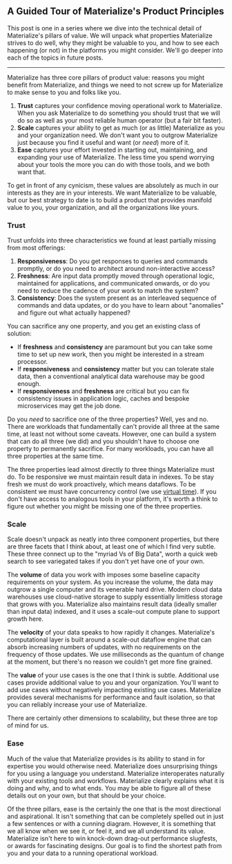## A Guided Tour of Materialize's Product Principles

This post is one in a series where we dive into the technical detail of Materialize's pillars of value.
We will unpack what properties Materialize strives to do well, why they might be valuable to you, and how to see each happening (or not) in the platforms you might consider.
We'll go deeper into each of the topics in future posts.

---

Materialize has three core pillars of product value: reasons you might benefit from Materialize, and things we need to not screw up for Materialize to make sense to you and folks like you.
1. **Trust** captures your confidence moving operational work to Materialize. When you ask Materialize to do something you should trust that we will do so as well as your most reliable human operator (but a fair bit faster).
2. **Scale** captures your ability to get as much (or as little) Materialize as you and your organization need. We don't want you to outgrow Materialize just because you find it useful and want (or *need*) more of it.
3. **Ease**  captures your effort invested in starting out, maintaining, and expanding your use of Materialize. The less time you spend worrying about your tools the more you can do with those tools, and we both want that.

To get in front of any cynicism, these values are absolutely as much in our interests as they are in your interests.
We want Materialize to be valuable, but our best strategy to date is to build a product that provides manifold value to you, your organization, and all the organizations like yours.

### Trust

Trust unfolds into three characteristics we found at least partially missing from most offerings:
1. **Responsiveness**: Do you get responses to queries and commands promptly, or do you need to architect around non-interactive access?
2. **Freshness**: Are input data promptly moved through operational logic, maintained for applications, and communicated onwards, or do you need to reduce the cadence of your work to match the system?
3. **Consistency**: Does the system present as an interleaved sequence of commands and data updates, or do you have to learn about "anomalies" and figure out what actually happened?

You can sacrifice any one property, and you get an existing class of solution:
* If **freshness** and **consistency** are paramount but you can take some time to set up new work, then you might be interested in a stream processor.
* If **responsiveness** and **consistency** matter but you can tolerate stale data, then a conventional analytical data warehouse may be good enough.
* If **responsiveness** and **freshness** are critical but you can fix consistency issues in application logic, caches and bespoke microservices may get the job done.

Do you *need* to sacrifice one of the three properties? 
Well, yes and no.
There are workloads that fundamentally can't provide all three at the same time, at least not without some caveats.
However, one can build a system that can do all three (we did) and you shouldn't have to choose one property to permanently sacrifice.
For many workloads, you can have all three properties at the same time.

The three properties lead almost directly to three things Materialize must do.
To be responsive we must maintain result data in indexes.
To be stay fresh we must do work proactively, which means dataflows.
To be consistent we must have concurrency control (we use [virtual time]()).
If you don't have access to analogous tools in your platform, it's worth a think to figure out whether you might be missing one of the three properties.

### Scale

Scale doesn't unpack as neatly into three component properties, but there are three facets that I think about, at least one of which I find very subtle.
These three connect up to the "myriad Vs of Big Data", worth a quick web search to see variegated takes if you don't yet have one of your own.

The **volume** of data you work with imposes some baseline capacity requirements on your system. 
As you increase the volume, the data may outgrow a single computer and its venerable hard drive.
Modern cloud data warehouses use cloud-native storage to supply essentially limitless storage that grows with you.
Materialize also maintains result data (ideally smaller than input data) indexed, and it uses a scale-out compute plane to support growth here.

The **velocity** of your data speaks to how rapidly it changes.
Materialize's computational layer is built around a scale-out dataflow engine that can absorb increasing numbers of updates, with no requirements on the frequency of those updates. We use milliseconds as the quantum of change at the moment, but there's no reason we couldn't get more fine grained.

The **value** of your use cases is the one that I think is subtle.
Additional use cases provide additional value to you and your organization. 
You'll want to add use cases without negatively impacting existing use cases. Materialize provides several mechanisms for performance and fault isolation, so that you can reliably increase your use of Materialize.

There are certainly other dimensions to scalability, but these three are top of mind for us. 

### Ease

Much of the value that Materialize provides is its ability to stand in for expertise you would otherwise need.
Materialize does unsurprising things for you using a language you understand.
Materialize interoperates naturally with your existing tools and workflows.
Materialize clearly explains what it is doing and why, and to what ends.
You may be able to figure all of these details out on your own, but that should be your choice.

Of the three pillars, ease is the certainly the one that is the most directional and aspirational.
It isn't something that can be completely spelled out in just a few sentences or with a cunning diagram.
However, it is something that we all know when we see it, or feel it, and we all understand its value.
Materialize isn't here to win knock-down drag-out performance slugfests, or awards for fascinating designs.
Our goal is to find the shortest path from you and your data to a running operational workload.